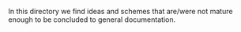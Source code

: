 In this directory we find ideas and schemes that are/were not mature enough to be concluded to general documentation.
